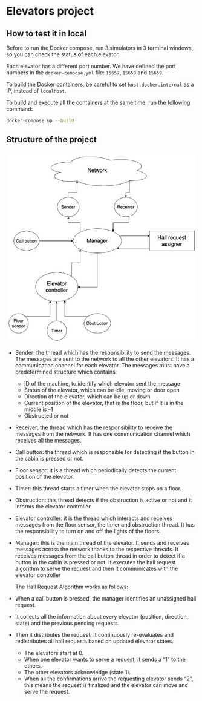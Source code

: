 # Elevators project

## How to test it in local

Before to run the Docker compose, run 3 simulators in 3 terminal windows, so you can check the status of each elevator.

Each elevator has a different port number. We have defined the port numbers in the `docker-compose.yml` file: `15657`, `15658` and `15659`.

To build the Docker containers, be careful to set `host.docker.internal` as a IP, instead of `localhost`. 

To build and execute all the containers at the same time, run the following command:
```bash
docker-compose up --build
```

## Structure of the project

![diagram](./diagram.jpg "Structure of the project")

- Sender: the thread which has the responsibility to send the messages. The messages are sent to the network to all the other elevators. It has a communication channel for each elevator. The messages must have a predetermined structure which contains:
  - ID of the machine, to identify which elevator sent the message
  - Status of the elevator, which can be idle, moving or door open
  - Direction of the elevator, which can be up or down
  - Current position of the elevator, that is the floor, but if it is in the middle is –1
  - Obstructed or not
- Receiver: the thread which has the responsibility to receive the messages from the network. It has one communication channel which receives all the messages.
- Call button: the thread which is responsible for detecting if the button in the cabin is pressed or not.
- Floor sensor: it is a thread which periodically detects the current position of the elevator.
- Timer: this thread starts a timer when the elevator stops on a floor.
- Obstruction: this thread detects if the obstruction is active or not and it informs the elevator controller.
- Elevator controller: it is the thread which interacts and receives messages from the floor sensor, the timer and obstruction thread. It has the responsibility to turn on and off the lights of the floors.
- Manager: this is the main thread of the elevator. It sends and receives messages across the network thanks to the respective threads. It receives messages from the call button thread in order to detect if a button in the cabin is pressed or not. It executes the hall request algorithm to serve the request and then it communicates with the elevator controller 

  The Hall Request Algorithm works as follows:

- When a call button is pressed, the manager identifies an unassigned hall request.
- It collects all the information about every elevator (position, direction, state) and the previous pending requests.
- Then it distributes the request. It continuously re-evaluates and redistributes all hall requests based on updated elevator states. 
  - The elevators start at 0. 
  - When one elevator wants to serve a request, it sends a “1” to the others. 
  - The other elevators acknowledge (state 1). 
  - When all the confirmations arrive the requesting elevator sends “2”, this means the request is finalized and the elevator can move and serve the request.
